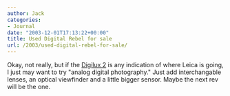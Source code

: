```yaml
---
author: Jack
categories:
- Journal
date: "2003-12-01T17:13:22+00:00"
title: Used Digital Rebel for sale
url: /2003/used-digital-rebel-for-sale/
---
```


Okay, not really, but if the [Digilux 2][1] is any indication of where Leica is going, I just may want to try "analog digital photography." Just add interchangable lenses, an optical viewfinder and a little bigger sensor. Maybe the next rev will be the one.

 [1]: http://www.dpreview.com/news/0312/03120101leicadigilux2.asp "Digital Photography Review"